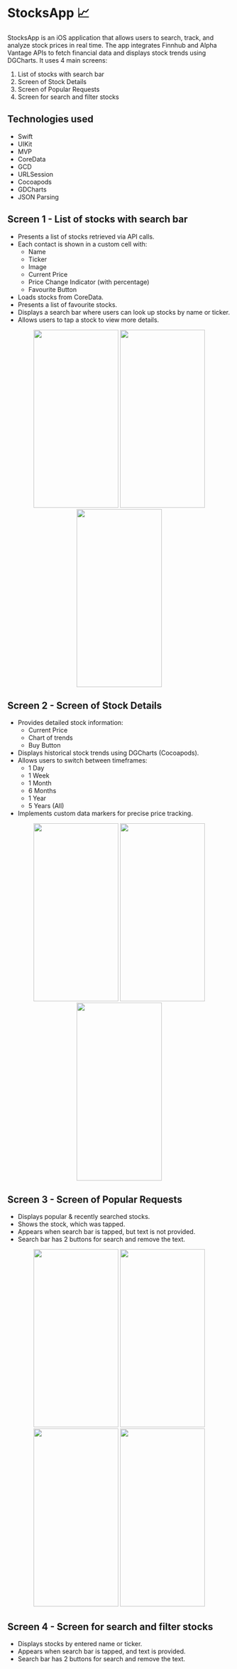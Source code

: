 # StocksApp 📈
StocksApp is an iOS application that allows users to search, track, and analyze stock prices in real time. 
The app integrates Finnhub and Alpha Vantage APIs to fetch financial data and displays stock trends using DGCharts. 
It uses 4 main screens:
  1. List of stocks with search bar
  2. Screen of Stock Details
  3. Screen of Popular Requests
  4. Screen for search and filter stocks
     
## Technologies used
  - Swift
  - UIKit
  - MVP
  - CoreData
  - GCD
  - URLSession
  - Cocoapods
  - GDCharts
  - JSON Parsing
     
## Screen 1 - List of stocks with search bar
  - Presents a list of stocks retrieved via API calls.
  - Each contact is shown in a custom cell with:
      - Name
      - Ticker
      - Image
      - Current Price
      - Price Change Indicator (with percentage)
      - Favourite Button
  - Loads stocks from CoreData.
  - Presents a list of favourite stocks.
  - Displays a search bar where users can look up stocks by name or ticker.
  - Allows users to tap a stock to view more details.
    
<p align="middle">
<img src="https://github.com/user-attachments/assets/bdae28b2-963a-41e9-8b26-06b7fe808bfb" width="191.17" height="400" />
<img src="https://github.com/user-attachments/assets/ba097390-1349-435c-a4e4-6734a5150597" width="191.17" height="400" />
<img src="https://github.com/user-attachments/assets/50e1fa5d-c038-4cf2-81a9-0f92ecb35341" width="191.17" height="400" />

<!-- ![Simulator Screenshot - iPhone 16 Pro - 2025-03-07 at 03 54 03](https://github.com/user-attachments/assets/bdae28b2-963a-41e9-8b26-06b7fe808bfb) -->
<!-- ![Simulator Screenshot - iPhone 16 Pro - 2025-03-07 at 03 55 49](https://github.com/user-attachments/assets/ba097390-1349-435c-a4e4-6734a5150597) -->
<!-- ![Simulator Screenshot - iPhone 16 Pro - 2025-03-07 at 03 55 52](https://github.com/user-attachments/assets/50e1fa5d-c038-4cf2-81a9-0f92ecb35341) -->


## Screen 2 - Screen of Stock Details
  - Provides detailed stock information:
      - Current Price
      - Chart of trends
      - Buy Button
  - Displays historical stock trends using DGCharts (Cocoapods).
  - Allows users to switch between timeframes:
      - 1 Day
      - 1 Week
      - 1 Month 
      - 6 Months
      - 1 Year
      - 5 Years (All)
  - Implements custom data markers for precise price tracking.

    
<p align="middle">
<img src="https://github.com/user-attachments/assets/b5a10fba-5f8d-4d8f-bc88-e726a2a3e011" width="191.17" height="400" />
<img src="https://github.com/user-attachments/assets/16c1c333-94ef-4fe2-80d1-ebb266ed2a7d" width="191.17" height="400" />
<img src="https://github.com/user-attachments/assets/03725e1c-317b-4439-93e4-857939596cb0" width="191.17" height="400" />

<!-- 
![Simulator Screenshot - iPhone 16 Pro Max - 2025-03-07 at 04 09 06](https://github.com/user-attachments/assets/b5a10fba-5f8d-4d8f-bc88-e726a2a3e011)
![Simulator_Screenshot_iPhone_16_Pro_Max_2025_03_05_at_15_11_43](https://github.com/user-attachments/assets/16c1c333-94ef-4fe2-80d1-ebb266ed2a7d)
![Simulator Screenshot - iPhone 16 Pro Max - 2025-03-07 at 04 10 48](https://github.com/user-attachments/assets/03725e1c-317b-4439-93e4-857939596cb0)
-->



## Screen 3 - Screen of Popular Requests
  - Displays popular & recently searched stocks.
  - Shows the stock, which was tapped.
  - Appears when search bar is tapped, but text is not provided.
  - Search bar has 2 buttons for search and remove the text.
    
<p align="middle">
<img src="https://github.com/user-attachments/assets/91b6ef85-7e7e-4b4b-86f7-2006ee9abed9" width="191.17" height="400" />
<img src="https://github.com/user-attachments/assets/e7d4f550-fc0e-43a6-8e81-45edb624575c" width="191.17" height="400" />
<img src="https://github.com/user-attachments/assets/2013e805-702f-4e94-bbab-75fa4d1abf9c" width="191.17" height="400" />
<img src="https://github.com/user-attachments/assets/43bd82ea-2b6e-4f32-b02a-6b385870274a" width="191.17" height="400" />

<!-- 

![Simulator Screenshot - iPhone 16 Pro Max - 2025-03-07 at 04 12 45](https://github.com/user-attachments/assets/91b6ef85-7e7e-4b4b-86f7-2006ee9abed9)
![Simulator Screenshot - iPhone 16 Pro Max - 2025-03-07 at 04 13 25](https://github.com/user-attachments/assets/e7d4f550-fc0e-43a6-8e81-45edb624575c)
![Simulator Screenshot - iPhone 16 Pro Max - 2025-03-07 at 04 13 31](https://github.com/user-attachments/assets/2013e805-702f-4e94-bbab-75fa4d1abf9c)
![Simulator Screenshot - iPhone 16 Pro Max - 2025-03-07 at 04 13 33](https://github.com/user-attachments/assets/43bd82ea-2b6e-4f32-b02a-6b385870274a)
-->

## Screen 4 - Screen for search and filter stocks
  - Displays stocks by entered name or ticker.
  - Appears when search bar is tapped, and text is provided.
  - Search bar has 2 buttons for search and remove the text.






